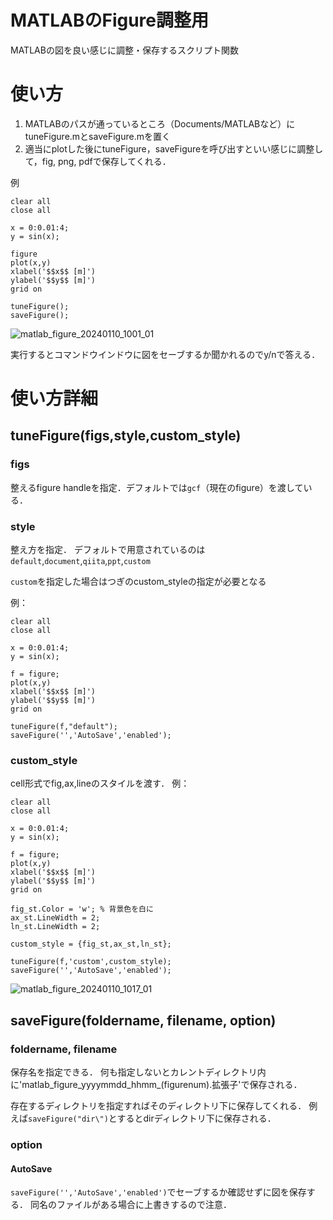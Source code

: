 # MATLABのFigure調整用
MATLABの図を良い感じに調整・保存するスクリプト関数

# 使い方
1. MATLABのパスが通っているところ（Documents/MATLABなど）にtuneFigure.mとsaveFigure.mを置く
2. 適当にplotした後にtuneFigure，saveFigureを呼び出すといい感じに調整して，fig, png, pdfで保存してくれる．

例
```
clear all
close all

x = 0:0.01:4;
y = sin(x);

figure
plot(x,y)
xlabel('$$x$$ [m]')
ylabel('$$y$$ [m]')
grid on

tuneFigure();
saveFigure();
```
![matlab_figure_20240110_1001_01](https://github.com/HayatoDan/matlab-figure-tweak/assets/90384782/c09e2c15-eea6-4e08-8c37-4f4107d239b1)

実行するとコマンドウインドウに図をセーブするか聞かれるのでy/nで答える．

# 使い方詳細
## tuneFigure(figs,style,custom_style)
### figs
整えるfigure handleを指定．デフォルトでは`gcf`（現在のfigure）を渡している．

### style
整え方を指定．
デフォルトで用意されているのは
`default`,`document`,`qiita`,`ppt`,`custom`

`custom`を指定した場合はつぎのcustom_styleの指定が必要となる

例：
```
clear all
close all

x = 0:0.01:4;
y = sin(x);

f = figure;
plot(x,y)
xlabel('$$x$$ [m]')
ylabel('$$y$$ [m]')
grid on

tuneFigure(f,"default");
saveFigure('','AutoSave','enabled');
```

### custom_style
cell形式でfig,ax,lineのスタイルを渡す．
例：
```
clear all
close all

x = 0:0.01:4;
y = sin(x);

f = figure;
plot(x,y)
xlabel('$$x$$ [m]')
ylabel('$$y$$ [m]')
grid on

fig_st.Color = 'w'; % 背景色を白に
ax_st.LineWidth = 2;
ln_st.LineWidth = 2;

custom_style = {fig_st,ax_st,ln_st};

tuneFigure(f,'custom',custom_style);
saveFigure('','AutoSave','enabled');
```
![matlab_figure_20240110_1017_01](https://github.com/HayatoDan/matlab-figure-tweak/assets/90384782/bd4e40f8-11f2-46f3-81b2-1f78a88eca2d)


## saveFigure(foldername, filename, option)
### foldername, filename
保存名を指定できる．
何も指定しないとカレントディレクトリ内に'matlab_figure_yyyymmdd_hhmm_(figurenum).拡張子'で保存される．

存在するディレクトリを指定すればそのディレクトリ下に保存してくれる．
例えば`saveFigure("dir\")`とするとdirディレクトリ下に保存される．
### option
#### AutoSave
`saveFigure('','AutoSave','enabled')`でセーブするか確認せずに図を保存する．
同名のファイルがある場合に上書きするので注意．
